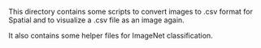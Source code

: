 This directory contains some scripts to convert images to .csv format for Spatial
and to visualize a .csv file as an image again.

It also contains some helper files for ImageNet classification.

